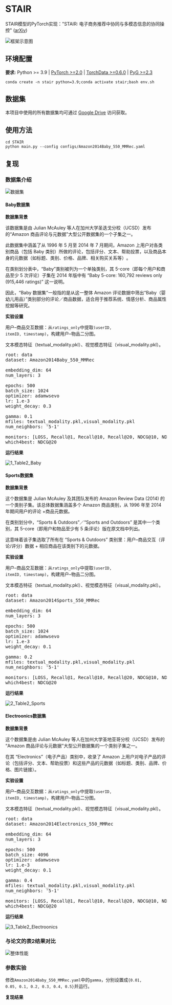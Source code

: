 # STAIR

STAIR模型的PyTorch实现："STAIR: 电子商务推荐中协同与多模态信息的协同操控" ([arXiv](http://arxiv.org/abs/2412.11729))

![框架示意图](./images/framework.png) 

## 环境配置

**要求:** Python >= 3.9 | [PyTorch >=2.0](https://pytorch.org/) | [TorchData >=0.6.0](https://github.com/pytorch/data) | [PyG >=2.3](https://pytorch-geometric.readthedocs.io/en/latest/notes/installation.html#)

    conda create -n stair python=3.9;conda activate stair;bash env.sh

## 数据集

本项目中使用的所有数据集均可通过 [Google Drive](https://drive.google.com/drive/folders/1fs_UqERiRkATh_P06NoxNvf1i_j8MOHk?usp=sharing) 访问获取。

## 使用方法
  
    cd STAIR
    python main.py --config configs/Amazon2014Baby_550_MMRec.yaml

## 复现

### 数据集介绍

![数据集](./images/数据集.png)

#### Baby数据集

**数据集背景**

该数据集是由 Julian McAuley 等人在加州大学圣迭戈分校（UCSD）发布的“Amazon 商品评论与元数据”大型公开数据集的一个子集之一。

此数据集中涵盖了从 1996 年 5 月至 2014 年 7 月期间，Amazon 上用户对各类别商品（包括 Baby 类别）所做的评论，包括评分、文本、帮助投票，以及商品本身的元数据（如标题、类别、价格、品牌、相关购买关系等）｡

在类别划分表中，“Baby”类别被列为一个单独类别，其 5-core（即每个用户和商品至少 5 次评论）子集在 2014 年版中有 “Baby 5-core: 160,792 reviews only (915,446 ratings)” 这一说明。

因此，“Baby 数据集”一般指的是从这一整体 Amazon 评论数据中筛出“Baby（婴幼儿用品）”类别部分的评论／商品数据，适合用于推荐系统、情感分析、商品属性挖掘等研究。

**实验设置**

用户–商品交互数据：从<code>ratings_only</code>中提取<code>(userID, itemID, timestamp)</code>，构建用户–物品二分图。

文本模态特征（textual_modality.pkl）、视觉模态特征（visual_modality.pkl）。

<pre>root: data
dataset: Amazon2014Baby_550_MMRec

embedding_dim: 64
num_layers: 3

epochs: 500
batch_size: 1024
optimizer: adamwsevo
lr: 1.e-3
weight_decay: 0.3

gamma: 0.1
mfiles: textual_modality.pkl,visual_modality.pkl
num_neighbors: '5-1'

monitors: [LOSS, Recall@1, Recall@10, Recall@20, NDCG@10, NDCG@20]
which4best: NDCG@20</pre>

**运行结果**

![1_Table2_Baby](./复现结果/1_Table2_Baby.png)

#### Sports数据集

**数据集背景**

这个数据集是 Julian McAuley 及其团队发布的 Amazon Review Data (2014) 的一个类别子集。该总体数据集涵盖多个 Amazon 商品类别，从 1996 年至 2014 年期间用户的评论 +商品元数据。

在类别划分中，“Sports & Outdoors”／“Sports and Outdoors” 是其中一个类别，其 5-core（即用户和物品至少有 5 条评论）版在原文档中列出。

这意味着该子集选取了所有在 “Sports & Outdoors” 类别里：用户–商品交互（评论/评分）数据 + 相应商品在该类别下的元数据。

**实验设置**

用户–商品交互数据：从<code>ratings_only</code>中提取<code>(userID, itemID, timestamp)</code>，构建用户–物品二分图。

文本模态特征（textual_modality.pkl）、视觉模态特征（visual_modality.pkl）。

<pre>root: data
dataset: Amazon2014Sports_550_MMRec

embedding_dim: 64
num_layers: 3

epochs: 500
batch_size: 1024
optimizer: adamwsevo
lr: 1.e-3
weight_decay: 0.1

gamma: 0.2
mfiles: textual_modality.pkl,visual_modality.pkl
num_neighbors: '5-1'

monitors: [LOSS, Recall@1, Recall@10, Recall@20, NDCG@10, NDCG@20]
which4best: NDCG@20</pre>

**运行结果**

![2_Table2_Sports](./复现结果/2_Table2_Sports.png)

#### Electroonics数据集

**数据集背景**

这个数据集是由 Julian McAuley 等人在加州大学圣地亚哥分校（UCSD）发布的 “Amazon 商品评论与元数据”大型公开数据集的一个类别子集之一。

在其 “Electronics”（电子产品）类别中，收录了 Amazon 上用户对电子产品的评论（包括评分、文本、帮助投票）和这些产品的元数据（如标题、类别、品牌、价格、图片链接）。

**实验设置**

用户–商品交互数据：从<code>ratings_only</code>中提取<code>(userID, itemID, timestamp)</code>，构建用户–物品二分图。

文本模态特征（textual_modality.pkl）、视觉模态特征（visual_modality.pkl）。

<pre>root: data
dataset: Amazon2014Electronics_550_MMRec

embedding_dim: 64
num_layers: 3

epochs: 500
batch_size: 4096
optimizer: adamwsevo
lr: 1.e-3
weight_decay: 0.1

gamma: 0.4
mfiles: textual_modality.pkl,visual_modality.pkl
num_neighbors: '5-1'

monitors: [LOSS, Recall@1, Recall@10, Recall@20, NDCG@10, NDCG@20]
which4best: NDCG@20</pre>

**运行结果**

![3_Table2_Electroonics](./复现结果/3_Table2_Electroonics.png)

### 与论文的表2结果对比

![整体性能](./复现结果/整体性能.png)

### 参数实验

修改<code>Amazon2014Baby_550_MMRec.yaml</code>中的<code>gamma</code>，分别设置成<code>{0.01, 0.05, 0.1, 0.2, 0.3, 0.4, 0.5}</code>并运行。

**复现结果**